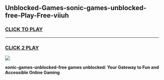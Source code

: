 
## Unblocked-Games-sonic-games-unblocked-free-Play-Free-viiuh
<h3>
<a href="https://premium76.site?title=sonic-games-unblocked-free&ref=20M">CLICK TO PLAY</a></h3>
<hr>

<h3>
<a href="https://premium76.site?title=sonic-games-unblocked-free&ref=20M">CLICK 2 PLAY</a>
  
</h3>

<a href="https://premium76.site?title=sonic-games-unblocked-free&ref=19M"><img src="https://clearcache.store/games.png"></a>


**sonic-games-unblocked-free games unblocked: Your Gateway to Fun and Accessible Online Gaming**
